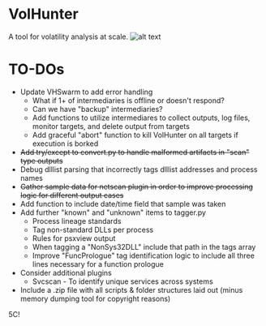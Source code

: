 # VolHunter #

A tool for volatility analysis at scale.
![alt text](https://user-images.githubusercontent.com/39749344/59982884-6ae23a00-95de-11e9-815b-25443e51b24c.JPG)
# TO-DOs #

- Update VHSwarm to add error handling
     - What if 1+ of intermediaries is offline or doesn't respond?
     - Can we have "backup" intermediaries?
     - Add functions to utilize intermediares to collect outputs, log files, monitor targets, and delete output from targets
     - Add graceful "abort" function to kill VolHunter on all targets if execution is borked
- ~~Add try/except to convert.py to handle malformed artifacts in "scan" type outputs~~
- Debug dlllist parsing that incorrectly tags dlllist addresses and process names
- ~~Gather sample data for netscan plugin in order to improve processing logic for different output cases~~
- Add function to include date/time field that sample was taken
- Add further "known" and "unknown" items to tagger.py 
     - Process lineage standards
     - Tag non-standard DLLs per process
     - Rules for psxview output
     - When tagging a "NonSys32DLL" include that path in the tags array
     - Improve "FuncPrologue" tag identification logic to include all three lines necessary for a function prologue
- Consider additional plugins
     - Svcscan - To identify unique services across systems
- Include a .zip file with all scripts & folder structures laid out (minus memory dumping tool for copyright reasons)

5C!
